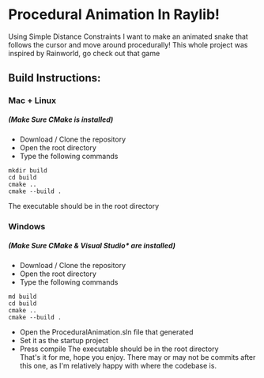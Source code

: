 # Procedural Animation In Raylib! 
Using Simple Distance Constraints I want to make an animated snake that follows the cursor and move around procedurally! This whole project was inspired by Rainworld, go check out that game

## Build Instructions:

### Mac + Linux
##### (Make Sure CMake is installed)
- Download / Clone the repository
- Open the root directory
- Type the following commands

```
mkdir build
cd build
cmake ..
cmake --build .
```

The executable should be in the root directory

### Windows
##### (Make Sure CMake & Visual Studio* are installed)

- Download / Clone the repository
- Open the root directory
- Type the following commands

```
md build
cd build
cmake ..
cmake --build .
```
- Open the ProceduralAnimation.sln file that generated
- Set it as the startup project
- Press compile
The executable should be in the root directory\
That's it for me, hope you enjoy. There may or may not be commits after this one, as I'm relatively happy with where the codebase is.
